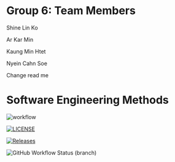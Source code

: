 # Group 6: Team Members

Shine Lin Ko

Ar Kar Min

Kaung Min Htet

Nyein Cahn Soe

Change read me
# Software Engineering Methods

![workflow](https://github.com/Jsane001/group6-devOp/actions/workflows/main.yml/badge.svg)

[![LICENSE](https://img.shields.io/github/license/Jsane001/group6-devOp.svg?style=flat-square)](https://github.com/Jsane001/sem/blob/master/LICENSE)

[![Releases](https://img.shields.io/github/release/Jsane001/group6-devOp/all.svg?style=flat-square)](https://github.com/Jsane001/sem/releases)

![GitHub Workflow Status (branch)](https://img.shields.io/github/workflow/status/Jsane001/group6-devOp/A%20workflow%20for%20DevOp%20Coursework/develop?style=flat-square)